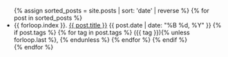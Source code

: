 <link rel="stylesheet" href="/assets/css/custom.css">
<ul>
  {% assign sorted_posts = site.posts | sort: 'date' | reverse %}
  {% for post in sorted_posts %}
  <li>
    <span>{{ forloop.index }}.</span>
    <a href="{{ post.url }}">{{ post.title }}</a>
    <span>{{ post.date | date: "%B %d, %Y" }}
        {% if post.tags %} 
        {% for tag in post.tags %}
          <span>({{ tag }})</span>{% unless forloop.last %}, {% endunless %}
        {% endfor %}
    {% endif %}
    </span>
  </li>
  {% endfor %}
</ul>
